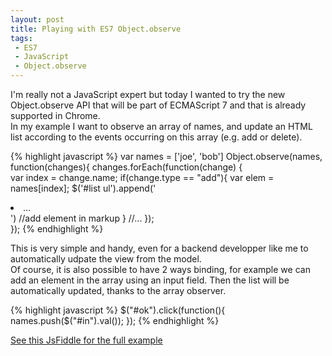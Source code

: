 ```yaml
---
layout: post
title: Playing with ES7 Object.observe
tags:
 - ES7
 - JavaScript
 - Object.observe
---
```


I'm really not a JavaScript expert but today I wanted to try the new Object.observe API that will be part of ECMAScript 7 and that is already supported in Chrome.  
In my example I want to observe an array of names, and update an HTML list according to the events occurring on this array (e.g. add or delete).

{% highlight javascript %}
var names = ['joe', 'bob']
Object.observe(names, function(changes){
    changes.forEach(function(change) {        
        var index = change.name;
        if(change.type == "add"){
           var elem = names[index];
           $('#list ul').append('<li>...</li>') //add element in markup
        }
        //...
    });  
}); 
{% endhighlight %}

This is very simple and handy, even for a backend developper like me to automatically udpate the view from the model.  
Of course, it is also possible to have 2 ways binding, for example we can add an element in the array using an input field. Then the list will be automatically updated, thanks to the array observer.

{% highlight javascript %}
$("#ok").click(function(){
    names.push($("#in").val());
});
{% endhighlight %}

[See this JsFiddle for the full example](http://jsfiddle.net/d2ycq1zn/)
